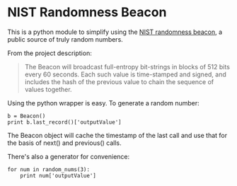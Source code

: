 NIST Randomness Beacon
======================

This is a python module to simplify using the [NIST randomness beacon](http://www.nist.gov/itl/csd/ct/nist_beacon.cfm), a public source of truly random numbers. 

From the project description:

> The Beacon will broadcast full-entropy bit-strings in blocks of 512 bits every 60 seconds. Each such value is time-stamped and signed, and includes the hash of the previous value to chain the sequence of values together.

Using the python wrapper is easy. To generate a random number:

    b = Beacon()
    print b.last_record()['outputValue']
  
The Beacon object will cache the timestamp of the last call and use that for the basis of next() and previous() calls.
    
There's also a generator for convenience:

    for num in random_nums(3):
        print num['outputValue']

